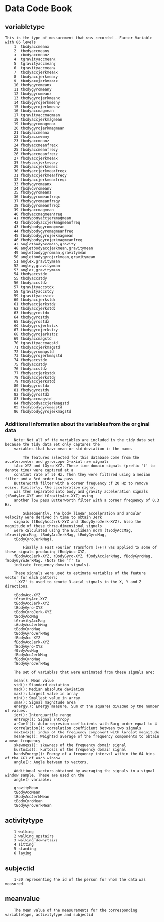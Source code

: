 # Data Code Book

## variabletype
	This is the type of measurement that was recorded - Factor Variable with 86 levels	
		1  tbodyaccmeanx                     
		2  tbodyaccmeany                     
		3  tbodyaccmeanz                     
		4  tgravityaccmeanx                  
		5  tgravityaccmeany                  
		6  tgravityaccmeanz                  
		7  tbodyaccjerkmeanx                 
		8  tbodyaccjerkmeany                 
		9  tbodyaccjerkmeanz                 
		10 tbodygyromeanx                    
		11 tbodygyromeany                    
		12 tbodygyromeanz                    
		13 tbodygyrojerkmeanx                
		14 tbodygyrojerkmeany                
		15 tbodygyrojerkmeanz                
		16 tbodyaccmagmean                   
		17 tgravityaccmagmean                
		18 tbodyaccjerkmagmean               
		19 tbodygyromagmean                  
		20 tbodygyrojerkmagmean              
		21 fbodyaccmeanx                     
		22 fbodyaccmeany                     
		23 fbodyaccmeanz                     
		24 fbodyaccmeanfreqx                 
		25 fbodyaccmeanfreqy                 
		26 fbodyaccmeanfreqz                 
		27 fbodyaccjerkmeanx                 
		28 fbodyaccjerkmeany                 
		29 fbodyaccjerkmeanz                 
		30 fbodyaccjerkmeanfreqx             
		31 fbodyaccjerkmeanfreqy             
		32 fbodyaccjerkmeanfreqz             
		33 fbodygyromeanx                    
		34 fbodygyromeany                    
		35 fbodygyromeanz                    
		36 fbodygyromeanfreqx                
		37 fbodygyromeanfreqy                
		38 fbodygyromeanfreqz                
		39 fbodyaccmagmean                   
		40 fbodyaccmagmeanfreq               
		41 fbodybodyaccjerkmagmean           
		42 fbodybodyaccjerkmagmeanfreq       
		43 fbodybodygyromagmean              
		44 fbodybodygyromagmeanfreq          
		45 fbodybodygyrojerkmagmean          
		46 fbodybodygyrojerkmagmeanfreq      
		47 angletbodyaccmean,gravity         
		48 angletbodyaccjerkmean,gravitymean 
		49 angletbodygyromean,gravitymean    
		50 angletbodygyrojerkmean,gravitymean
		51 anglex,gravitymean                
		52 angley,gravitymean                
		53 anglez,gravitymean                
		54 tbodyaccstdx                      
		55 tbodyaccstdy                      
		56 tbodyaccstdz                      
		57 tgravityaccstdx                   
		58 tgravityaccstdy                   
		59 tgravityaccstdz                   
		60 tbodyaccjerkstdx                  
		61 tbodyaccjerkstdy                  
		62 tbodyaccjerkstdz                  
		63 tbodygyrostdx                     
		64 tbodygyrostdy                     
		65 tbodygyrostdz                     
		66 tbodygyrojerkstdx                 
		67 tbodygyrojerkstdy                 
		68 tbodygyrojerkstdz                 
		69 tbodyaccmagstd                    
		70 tgravityaccmagstd                 
		71 tbodyaccjerkmagstd                
		72 tbodygyromagstd                   
		73 tbodygyrojerkmagstd               
		74 fbodyaccstdx                      
		75 fbodyaccstdy                      
		76 fbodyaccstdz                      
		77 fbodyaccjerkstdx                  
		78 fbodyaccjerkstdy                  
		79 fbodyaccjerkstdz                  
		80 fbodygyrostdx                     
		81 fbodygyrostdy                     
		82 fbodygyrostdz                     
		83 fbodyaccmagstd                    
		84 fbodybodyaccjerkmagstd            
		85 fbodybodygyromagstd               
		86 fbodybodygyrojerkmagstd
		
###	Additional information about the variables from the original data 
		Note: Not all of the variables are included in the tidy data set because the tidy data set only captures the 
		variables that have mean or std deviation in the name.
		
			The features selected for this database come from the accelerometer and gyroscope 3-axial raw signals 
		tAcc-XYZ and tGyro-XYZ. These time domain signals (prefix 't' to denote time) were captured at a 
		constant rate of 50 Hz. Then they were filtered using a median filter and a 3rd order low pass 
		Butterworth filter with a corner frequency of 20 Hz to remove noise. Similarly, the acceleration signal 
		was then separated into body and gravity acceleration signals (tBodyAcc-XYZ and tGravityAcc-XYZ) using 
		another low pass Butterworth filter with a corner frequency of 0.3 Hz. 

			Subsequently, the body linear acceleration and angular velocity were derived in time to obtain Jerk 
		signals (tBodyAccJerk-XYZ and tBodyGyroJerk-XYZ). Also the magnitude of these three-dimensional signals 
		were calculated using the Euclidean norm (tBodyAccMag, tGravityAccMag, tBodyAccJerkMag, tBodyGyroMag, 
		tBodyGyroJerkMag). 

			Finally a Fast Fourier Transform (FFT) was applied to some of these signals producing fBodyAcc-XYZ, 
		fBodyAccJerk-XYZ, fBodyGyro-XYZ, fBodyAccJerkMag, fBodyGyroMag, fBodyGyroJerkMag. (Note the 'f' to 
		indicate frequency domain signals). 

		These signals were used to estimate variables of the feature vector for each pattern:  
		'-XYZ' is used to denote 3-axial signals in the X, Y and Z directions.

		tBodyAcc-XYZ
		tGravityAcc-XYZ
		tBodyAccJerk-XYZ
		tBodyGyro-XYZ
		tBodyGyroJerk-XYZ
		tBodyAccMag
		tGravityAccMag
		tBodyAccJerkMag
		tBodyGyroMag
		tBodyGyroJerkMag
		fBodyAcc-XYZ
		fBodyAccJerk-XYZ
		fBodyGyro-XYZ
		fBodyAccMag
		fBodyAccJerkMag
		fBodyGyroMag
		fBodyGyroJerkMag

		The set of variables that were estimated from these signals are: 

		mean(): Mean value
		std(): Standard deviation
		mad(): Median absolute deviation 
		max(): Largest value in array
		min(): Smallest value in array
		sma(): Signal magnitude area
		energy(): Energy measure. Sum of the squares divided by the number of values. 
		iqr(): Interquartile range 
		entropy(): Signal entropy
		arCoeff(): Autorregresion coefficients with Burg order equal to 4
		correlation(): correlation coefficient between two signals
		maxInds(): index of the frequency component with largest magnitude
		meanFreq(): Weighted average of the frequency components to obtain a mean frequency
		skewness(): skewness of the frequency domain signal 
		kurtosis(): kurtosis of the frequency domain signal 
		bandsEnergy(): Energy of a frequency interval within the 64 bins of the FFT of each window.
		angle(): Angle between to vectors.

		Additional vectors obtained by averaging the signals in a signal window sample. These are used on the 
		angle() variable:

		gravityMean
		tBodyAccMean
		tBodyAccJerkMean
		tBodyGyroMean
		tBodyGyroJerkMean

## activitytype

		1 walking           
		2 walking_upstairs  
		3 walking_downstairs
		4 sitting           
		5 standing          
		6 laying

## subjectid

		1-30 representing the id of the person for whom the data was measured
		
		
## meanvalue
		The mean value of the measurements for the corresponding variabletype, activitytype and subjectid

		